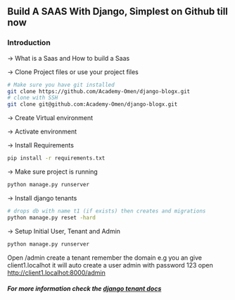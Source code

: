 ## Build A SAAS With Django, Simplest on Github till now

### Introduction

-> What is a Saas and How to build a Saas

-> Clone Project files or use your project files

```bash
# Make sure you have git installed
git clone https://github.com/Academy-Omen/django-blogx.git
# clone with SSH
git clone git@github.com:Academy-Omen/django-blogx.git
```

-> Create Virtual environment

-> Activate environment

-> Install Requirements

```bash
pip install -r requirements.txt
```

-> Make sure project is running

```bash
python manage.py runserver
```

-> Install django tenants

```bash
# drops db with name t1 (if exists) then creates and migrations
python manage.py reset -hard
```

-> Setup Initial User, Tenant and Admin

```bash
python manage.py runserver
```

Open /admin
create a tenant
remember the domain
e.g you an give
client1.localhot
it will auto create a user  admin with password 123
open http://client1.localhot:8000/admin

##### For more information check the [django tenant docs](https://django-tenants.readthedocs.io/)
